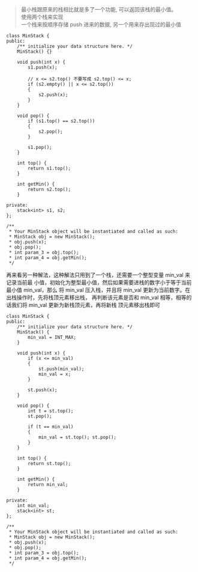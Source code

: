 >最小栈跟原来的栈相比就是多了一个功能, 可以返回该栈的最小值。   
使用两个栈来实现  
一个栈来按顺序存储 push 进来的数据, 另一个用来存出现过的最小值


```
class MinStack {
public:
    /** initialize your data structure here. */
    MinStack() {}
    
    void push(int x) {
        s1.push(x);
        
        // x <= s2.top() 不要写成 s2.top() <= x;
        if (s2.empty() || x <= s2.top()) 
        {
            s2.push(x);
        }
    }
    
    void pop() {
        if (s1.top() == s2.top()) 
        {
            s2.pop();
        }
            
        s1.pop();
    }

    int top() {
        return s1.top();
    }
    
    int getMin() {
        return s2.top();
    }
    
private:
    stack<int> s1, s2;
};

/**
 * Your MinStack object will be instantiated and called as such:
 * MinStack obj = new MinStack();
 * obj.push(x);
 * obj.pop();
 * int param_3 = obj.top();
 * int param_4 = obj.getMin();
 */
```



再来看另一种解法，这种解法只用到了一个栈，还需要一个整型变量 min_val 来记录当前最
小值，初始化为整型最小值，然后如果需要进栈的数字小于等于当前最小值 min_val，那么
将 min_val 压入栈，并且将 min_val 更新为当前数字。在出栈操作时，先将栈顶元素移出栈，
再判断该元素是否和 min_val 相等，相等的话我们将 min_val 更新为新栈顶元素，再将新栈
顶元素移出栈即可


```
class MinStack {
public:
    /** initialize your data structure here. */
    MinStack() {
        min_val = INT_MAX;
    }
    
    void push(int x) {
        if (x <= min_val) 
        {
            st.push(min_val);
            min_val = x;
        }
        
        st.push(x);
    }
    
    void pop() {
        int t = st.top(); 
        st.pop();
        
        if (t == min_val) 
        {
            min_val = st.top(); st.pop();
        }
    }
    
    int top() {
        return st.top();
    }
    
    int getMin() {
        return min_val;
    }
    
private:
    int min_val;
    stack<int> st;
};

/**
 * Your MinStack object will be instantiated and called as such:
 * MinStack obj = new MinStack();
 * obj.push(x);
 * obj.pop();
 * int param_3 = obj.top();
 * int param_4 = obj.getMin();
 */
```
